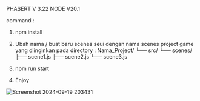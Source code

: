 PHASERT V 3.22
NODE V20.1


command : 
1. npm install

3. Ubah nama / buat baru scenes seui dengan nama scenes project game yang diinginkan pada directory :
    Nama_Project/
      └── src/
          └── scenes/
              ├── scene1.js
              ├── scene2.js
              └── scene3.js

2. npm run start
3. Enjoy


![Screenshot 2024-09-19 203431](https://github.com/user-attachments/assets/ece24d39-2d97-469b-9c07-ea27dc9b994a)    

